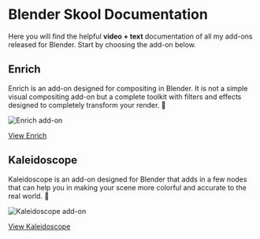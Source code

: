 # Blender Skool Documentation

Here you will find the helpful **video + text** documentation of all my add-ons released for Blender. Start by choosing the add-on below.

## Enrich
Enrich is an add-on designed for compositing in Blender. It is not a simple visual compositing add-on but a complete toolkit with filters and effects designed to completely transform your render. :tada:

![Enrich add-on](/images/enrich.png "Enrich add-on")

[<btn>
  View Enrich
</btn>](/enrich/getting-started.html)


## Kaleidoscope
Kaleidoscope is an add-on designed for Blender that adds in a few nodes that can help you in making your scene more colorful and accurate to the real world. :art:

![Kaleidoscope add-on](/images/kaleidoscope.png "Kaleidoscope add-on")

[<btn>
  View Kaleidoscope
</btn>](/kaleidoscope/getting-started.html)
